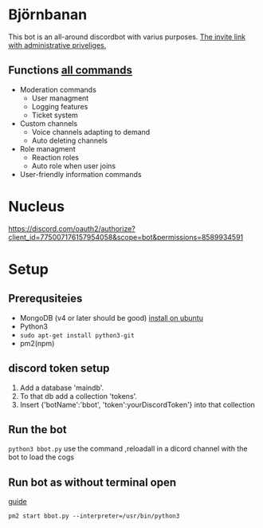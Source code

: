 # Björnbanan
This bot is an all-around discordbot with varius purposes. 
[The invite link with administrative priveliges.](https://discord.com/oauth2/authorize?client_id=759541425078534154&permissions=8&scope=bot)

## Functions [all commands](https://fabbe90.gq/bjornbanan/commands)
* Moderation commands
  * User managment
  * Logging features
  * Ticket system
* Custom channels
  * Voice channels adapting to demand
  * Auto deleting channels
* Role managment
  * Reaction roles
  * Auto role when user joins
* User-friendly information commands



# Nucleus
https://discord.com/oauth2/authorize?client_id=775007176157954058&scope=bot&permissions=8589934591


# Setup

## Prerequsiteies
* MongoDB (v4 or later should be good) [install on ubuntu](https://www.mongodb.com/docs/manual/tutorial/install-mongodb-on-ubuntu/)
* Python3
* ```sudo apt-get install python3-git```
* pm2(npm)

## discord token setup
1. Add a database 'maindb'.
2. To that db add a collection 'tokens'.
3. Insert {'botName':'bbot', 'token':yourDiscordToken'} into that collection

## Run the bot
```python3 bbot.py```
use the command ,reloadall in a dicord channel with the bot to load the cogs

## Run bot as without terminal open
[guide](https://www.vultr.com/docs/how-to-run-a-python-discord-bot-on-ubuntu-21-04/)
```
pm2 start bbot.py --interpreter=/usr/bin/python3
```
